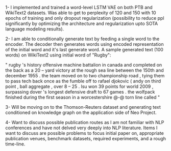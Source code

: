 1- I implemented and trained a word-level LSTM VAE on both PTB and WikiText2 datasets. Was able to get to perplexity of 120 and 150 with 10 epochs of training and only dropout regularization (possibility to reduce ppl significantly by optimizing the architecture and regularization upto SOTA language modeling results). 

2- I am able to conditionally generate text by feeding a single word to the encoder. The decoder then generates words using encoded representation of the initial word and it's last generate word. A sample generated text (100 words) on WikiText2 using initial word of "Rugby":

"  rugby 's history offensive machine battalion in canada and completed on the back as a 20 – yard victory at the rough sea line between the 150th and december 1955 . the team moved on to two championship road , tying them to pass tech back once as the fumble off to rafael djokovic ( andy on third point , ball aggregate , over 8 – 25 . <EOS> lsu won 39 points for world 2009 , surpassing dover 's longest defensive draft to 67 games . the wolfpack finished during the first season in a worcestershire @-@ torn line called  "

3- Will be moving on to the Thomson-Reuters dataset and generating text conditioned on knowledge graph on the application side of Neo Project. 

4- Want to discuss possible publication routes as I am not familiar with NLP conferences and have not delved very deeply into NLP literature. Items I want to discuss are possible problems to focus initial paper on, appropriate publication venues, benchmark datasets, required experiments, and a rough time-line.  
